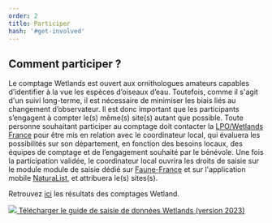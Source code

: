 ```yaml
---
order: 2
title: Participer
hash: '#get-involved'
---
```


## Comment participer ?

<div class="InformativePageParagraph">

Le comptage Wetlands est ouvert aux ornithologues amateurs capables d’identifier à la vue les espèces d’oiseaux d’eau. Toutefois, comme il s'agit d'un suivi long-terme, il est nécessaire de minimiser les biais liés au changement d’observateur. Il est donc important que les participants s’engagent à compter le(s) même(s) site(s) autant que possible. 
Toute personne souhaitant participer au comptage doit contacter la [LPO/Wetlands France](mailto:wetlands-france@lpo.fr) pour être mis en relation avec le coordinateur local, qui évaluera les possibilités sur son département, en fonction des besoins locaux, des équipes de comptage et de l’engagement souhaité par le bénévole. Une fois la participation validée, le coordinateur local ouvrira les droits de saisie sur le module module de saisie dédié sur [Faune-France]( https://www.faune-france.org/) et sur l'application mobile [NaturaList]( https://www.faune-france.org/index.php?m_id=20015), et attribuera le(s) sites(s).

Retrouvez [ici](https://www.oiseauxdefrance.org/get-involved/wetlands#documents) les résultats des comptages Wetland. 

</div>

<div class="ProtocolsDocumentsGrid">

  <a href="/get-involved/Tutoriel-saisie-données-Wetlands-2023.pdf" target="_blank" class="ProtocolsDocumentsCard">
    <img class="ProtocolsDocumentsPicture" src="/get-involved/Tutoriel-saisie-données-Wetlands-2023.jpg" />
    <span class="green01 fw-600"> Télécharger le guide de saisie de données Wetlands (version 2023)</span>
  </a>

  </div>

